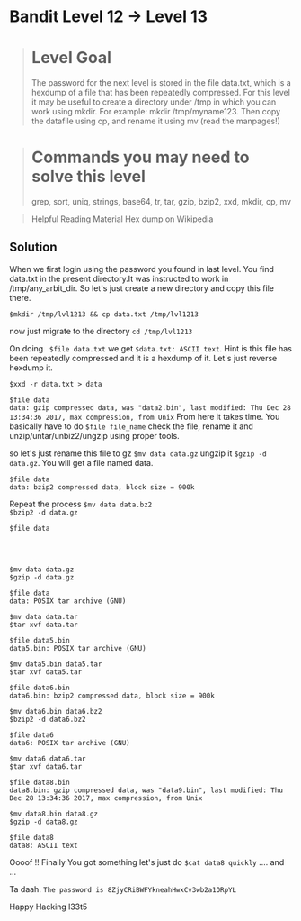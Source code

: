 # Bandit Level 12 → Level 13

> # Level Goal
> The password for the next level is stored in the file data.txt, which is a hexdump of a file that has been repeatedly
> compressed. For this level it may be useful to create a directory under /tmp in which you can work using mkdir. For example:
> mkdir /tmp/myname123. Then copy the datafile using cp, and rename it using mv (read the manpages!)

> # Commands you may need to solve this level
> grep, sort, uniq, strings, base64, tr, tar, gzip, bzip2, xxd, mkdir, cp, mv

> Helpful Reading Material
> Hex dump on Wikipedia

## Solution

When we first login using the password you found in last level. You find data.txt in the present directory.It was instructed to work in /tmp/any_arbit_dir. So let's just create a new directory and copy this file there.

```$mkdir /tmp/lvl1213 && cp data.txt /tmp/lvl1213```

now just migrate to the directory ```cd /tmp/lvl1213```

On doing ``` $file data.txt``` we get ```$data.txt: ASCII text```. Hint is this file has been repeatedly compressed and it is a hexdump of it. Let's just reverse hexdump it.

```$xxd -r data.txt > data```

```$file data```<br>
```data: gzip compressed data, was "data2.bin", last modified: Thu Dec 28 13:34:36 2017, max compression, from Unix```
From here it takes time. You basically have to do ```$file file_name``` check the file, rename it and unzip/untar/unbiz2/ungzip using proper tools.

so let's just rename this file to gz ```$mv data data.gz``` ungzip it ```$gzip -d data.gz```. You will get a file named data.

```$file data```<br>
```data: bzip2 compressed data, block size = 900k```

Repeat the process
```$mv data data.bz2```<br>
```$bzip2 -d data.gz```<br>

```$file data```<br>
```data: gzip compressed data, was "data4.bin", last modified: Thu Dec 28 13:34:36 2017, max compression, from Unix
```
<br>

```$mv data data.gz```<br>
```$gzip -d data.gz```<br>

```$file data```<br>
```data: POSIX tar archive (GNU)```<br>

```$mv data data.tar```<br>
```$tar xvf data.tar```<br>

```$file data5.bin```<br>
```data5.bin: POSIX tar archive (GNU)```<br>

```$mv data5.bin data5.tar```<br>
```$tar xvf data5.tar```<br>

```$file data6.bin```<br>
```data6.bin: bzip2 compressed data, block size = 900k```<br>

```$mv data6.bin data6.bz2```<br>
```$bzip2 -d data6.bz2```<br>

```$file data6```<br>
```data6: POSIX tar archive (GNU)```<br>

```$mv data6 data6.tar```<br>
```$tar xvf data6.tar```<br>

```$file data8.bin```<br>
```data8.bin: gzip compressed data, was "data9.bin", last modified: Thu Dec 28 13:34:36 2017, max compression, from Unix```<br>

```$mv data8.bin data8.gz```<br>
```$gzip -d data8.gz```<br>

```$file data8```<br>
```data8: ASCII text```<br>

Oooof !! Finally You got something let's just do ```$cat data8 quickly``` .... and ...

Ta daah.
```The password is 8ZjyCRiBWFYkneahHwxCv3wb2a1ORpYL```<br>


Happy Hacking l33t5






